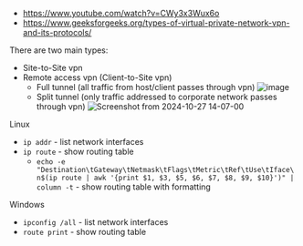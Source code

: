 - https://www.youtube.com/watch?v=CWy3x3Wux6o
- https://www.geeksforgeeks.org/types-of-virtual-private-network-vpn-and-its-protocols/

There are two main types:

- Site-to-Site vpn
- Remote access vpn (Client-to-Site vpn)
  - Full tunnel (all traffic from host/client passes through vpn)
    ![image](https://github.com/user-attachments/assets/c5848fae-ebdb-4e05-aaef-26f44a961de1)
  - Split tunnel (only traffic addressed to corporate network passes through vpn)
    ![Screenshot from 2024-10-27 14-07-00](https://github.com/user-attachments/assets/75a5d737-3dc2-40ab-b661-49bc25df200b)

Linux
- `ip addr` - list network interfaces
- `ip route` - show routing table
  - `echo -e "Destination\tGateway\tNetmask\tFlags\tMetric\tRef\tUse\tIface\n$(ip route | awk '{print $1, $3, $5, $6, $7, $8, $9, $10}')" | column -t` - show routing table with formatting


Windows
- `ipconfig /all` - list network interfaces
- `route print` - show routing table
